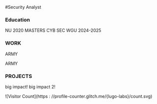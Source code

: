 #Security Analyst

### Education 
NU 2020
MASTERS CYB SEC WGU 2024-2025

### WORK
ARMY

ARMY

### PROJECTS
big impact!
big impact 2!

![Visitor Count](https : //profile-counter.glitch.me/{lugo-labs}/count.svg)
